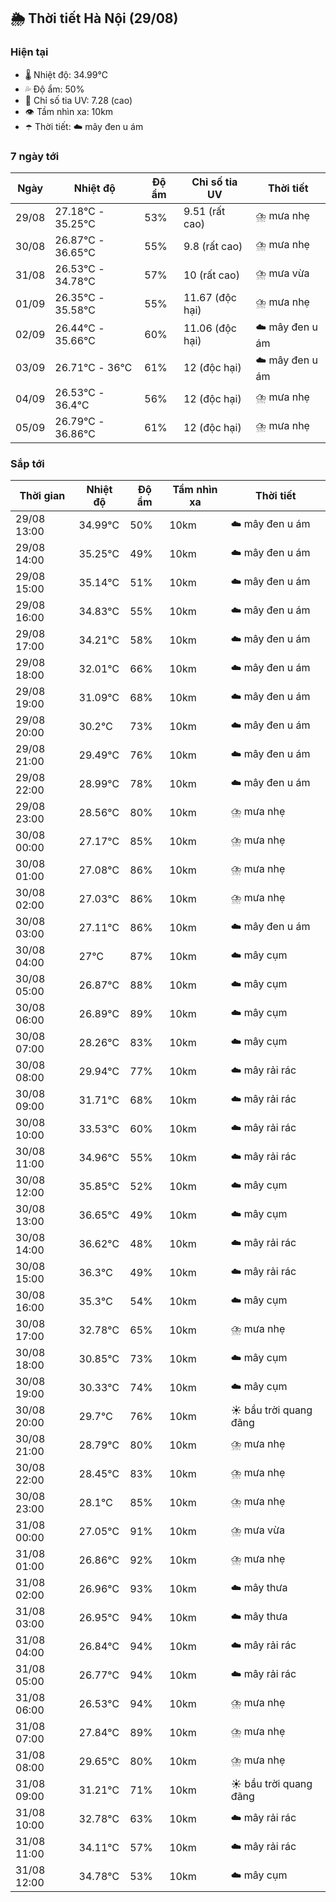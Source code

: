 ## 🌦️ Thời tiết Hà Nội (29/08)

### Hiện tại

- 🌡️ Nhiệt độ: 34.99℃
- 💦 Độ ẩm: 50%
- 🌟 Chỉ số tia UV: 7.28 (cao)
- 👁️ Tầm nhìn xa: 10km
- ☂️ Thời tiết: ☁️ mây đen u ám

### 7 ngày tới

| Ngày | Nhiệt độ | Độ ẩm | Chỉ số tia UV | Thời tiết |
| --- | --- | --- | --- | --- |
| 29/08 | 27.18℃ - 35.25℃ | 53% | 9.51 (rất cao) | ⛈️ mưa nhẹ |
| 30/08 | 26.87℃ - 36.65℃ | 55% | 9.8 (rất cao) | ⛈️ mưa nhẹ |
| 31/08 | 26.53℃ - 34.78℃ | 57% | 10 (rất cao) | ⛈️ mưa vừa |
| 01/09 | 26.35℃ - 35.58℃ | 55% | 11.67 (độc hại) | ⛈️ mưa nhẹ |
| 02/09 | 26.44℃ - 35.66℃ | 60% | 11.06 (độc hại) | ☁️ mây đen u ám |
| 03/09 | 26.71℃ - 36℃ | 61% | 12 (độc hại) | ☁️ mây đen u ám |
| 04/09 | 26.53℃ - 36.4℃ | 56% | 12 (độc hại) | ⛈️ mưa nhẹ |
| 05/09 | 26.79℃ - 36.86℃ | 61% | 12 (độc hại) | ⛈️ mưa nhẹ |

### Sắp tới

| Thời gian | Nhiệt độ | Độ ẩm | Tầm nhìn xa | Thời tiết |
| --- | --- | --- | --- | --- |
| 29/08 13:00 | 34.99℃ | 50% | 10km | ☁️ mây đen u ám |
| 29/08 14:00 | 35.25℃ | 49% | 10km | ☁️ mây đen u ám |
| 29/08 15:00 | 35.14℃ | 51% | 10km | ☁️ mây đen u ám |
| 29/08 16:00 | 34.83℃ | 55% | 10km | ☁️ mây đen u ám |
| 29/08 17:00 | 34.21℃ | 58% | 10km | ☁️ mây đen u ám |
| 29/08 18:00 | 32.01℃ | 66% | 10km | ☁️ mây đen u ám |
| 29/08 19:00 | 31.09℃ | 68% | 10km | ☁️ mây đen u ám |
| 29/08 20:00 | 30.2℃ | 73% | 10km | ☁️ mây đen u ám |
| 29/08 21:00 | 29.49℃ | 76% | 10km | ☁️ mây đen u ám |
| 29/08 22:00 | 28.99℃ | 78% | 10km | ☁️ mây đen u ám |
| 29/08 23:00 | 28.56℃ | 80% | 10km | ⛈️ mưa nhẹ |
| 30/08 00:00 | 27.17℃ | 85% | 10km | ⛈️ mưa nhẹ |
| 30/08 01:00 | 27.08℃ | 86% | 10km | ⛈️ mưa nhẹ |
| 30/08 02:00 | 27.03℃ | 86% | 10km | ⛈️ mưa nhẹ |
| 30/08 03:00 | 27.11℃ | 86% | 10km | ☁️ mây đen u ám |
| 30/08 04:00 | 27℃ | 87% | 10km | ☁️ mây cụm |
| 30/08 05:00 | 26.87℃ | 88% | 10km | ☁️ mây cụm |
| 30/08 06:00 | 26.89℃ | 89% | 10km | ☁️ mây cụm |
| 30/08 07:00 | 28.26℃ | 83% | 10km | ☁️ mây cụm |
| 30/08 08:00 | 29.94℃ | 77% | 10km | ☁️ mây rải rác |
| 30/08 09:00 | 31.71℃ | 68% | 10km | ☁️ mây rải rác |
| 30/08 10:00 | 33.53℃ | 60% | 10km | ☁️ mây rải rác |
| 30/08 11:00 | 34.96℃ | 55% | 10km | ☁️ mây rải rác |
| 30/08 12:00 | 35.85℃ | 52% | 10km | ☁️ mây cụm |
| 30/08 13:00 | 36.65℃ | 49% | 10km | ☁️ mây cụm |
| 30/08 14:00 | 36.62℃ | 48% | 10km | ☁️ mây rải rác |
| 30/08 15:00 | 36.3℃ | 49% | 10km | ☁️ mây rải rác |
| 30/08 16:00 | 35.3℃ | 54% | 10km | ☁️ mây cụm |
| 30/08 17:00 | 32.78℃ | 65% | 10km | ⛈️ mưa nhẹ |
| 30/08 18:00 | 30.85℃ | 73% | 10km | ☁️ mây cụm |
| 30/08 19:00 | 30.33℃ | 74% | 10km | ☁️ mây cụm |
| 30/08 20:00 | 29.7℃ | 76% | 10km | ☀️ bầu trời quang đãng |
| 30/08 21:00 | 28.79℃ | 80% | 10km | ⛈️ mưa nhẹ |
| 30/08 22:00 | 28.45℃ | 83% | 10km | ⛈️ mưa nhẹ |
| 30/08 23:00 | 28.1℃ | 85% | 10km | ⛈️ mưa nhẹ |
| 31/08 00:00 | 27.05℃ | 91% | 10km | ⛈️ mưa vừa |
| 31/08 01:00 | 26.86℃ | 92% | 10km | ⛈️ mưa nhẹ |
| 31/08 02:00 | 26.96℃ | 93% | 10km | ☁️ mây thưa |
| 31/08 03:00 | 26.95℃ | 94% | 10km | ☁️ mây thưa |
| 31/08 04:00 | 26.84℃ | 94% | 10km | ☁️ mây rải rác |
| 31/08 05:00 | 26.77℃ | 94% | 10km | ☁️ mây rải rác |
| 31/08 06:00 | 26.53℃ | 94% | 10km | ⛈️ mưa nhẹ |
| 31/08 07:00 | 27.84℃ | 89% | 10km | ⛈️ mưa nhẹ |
| 31/08 08:00 | 29.65℃ | 80% | 10km | ⛈️ mưa nhẹ |
| 31/08 09:00 | 31.21℃ | 71% | 10km | ☀️ bầu trời quang đãng |
| 31/08 10:00 | 32.78℃ | 63% | 10km | ☁️ mây rải rác |
| 31/08 11:00 | 34.11℃ | 57% | 10km | ☁️ mây rải rác |
| 31/08 12:00 | 34.78℃ | 53% | 10km | ☁️ mây cụm |
